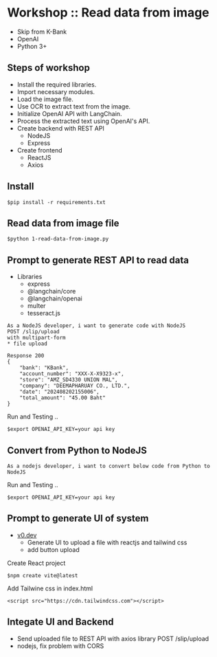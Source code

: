 # Workshop :: Read data from image
* Skip from K-Bank
* OpenAI
* Python 3+

## Steps of workshop
* Install the required libraries.
* Import necessary modules.
* Load the image file.
* Use OCR to extract text from the image.
* Initialize OpenAI API with LangChain.
* Process the extracted text using OpenAI's API.
* Create backend with REST API
  * NodeJS
  * Express
* Create frontend
  * ReactJS
  * Axios


## Install
```
$pip install -r requirements.txt
```

## Read data from image file
```
$python 1-read-data-from-image.py
```

## Prompt to generate REST API to read data
* Libraries
  * express
  * @langchain/core
  * @langchain/openai
  * multer
  * tesseract.js

```
As a NodeJS developer, i want to generate code with NodeJS
POST /slip/upload
with multipart-form
* file upload

Response 200
{
    "bank": "KBank",
    "account_number": "XXX-X-X9323-x",
    "store": "AMZ_SD4330 UNION MAL",
    "company": "DEEMAPHARUAY CO., LTD.",
    "date": "202408202155006",
    "total_amount": "45.00 Baht"
}
```

Run and Testing ..
```
$export OPENAI_API_KEY=your api key
```

## Convert from Python to NodeJS
```
As a nodejs developer, i want to convert below code from Python to NodeJS
```

Run and Testing ..
```
$export OPENAI_API_KEY=your api key
```

## Prompt to generate UI of system
* [v0.dev](https://v0.dev/chat)
  * Generate UI to upload a file with reactjs and tailwind css
  * add button upload

Create React project
```
$npm create vite@latest
```

Add Tailwine css in index.html
```
<script src="https://cdn.tailwindcss.com"></script>
```

## Integate UI and Backend
* Send uploaded file to REST API with axios library POST /slip/upload
* nodejs, fix problem with CORS



